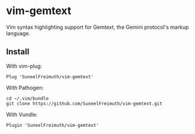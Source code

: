 # vim-gemtext
Vim syntax highlighting support for Gemtext, the Gemini protocol's markup language.

## Install

With vim-plug:
```vim
Plug 'SuneelFreimuth/vim-gemtext'
```
With Pathogen:
```shell
cd ~/.vim/bundle
git clone https://github.com/SuneelFreimuth/vim-gemtext.git
```
With Vundle:
```vim
Plugin 'SuneelFreimuth/vim-gemtext'
```
